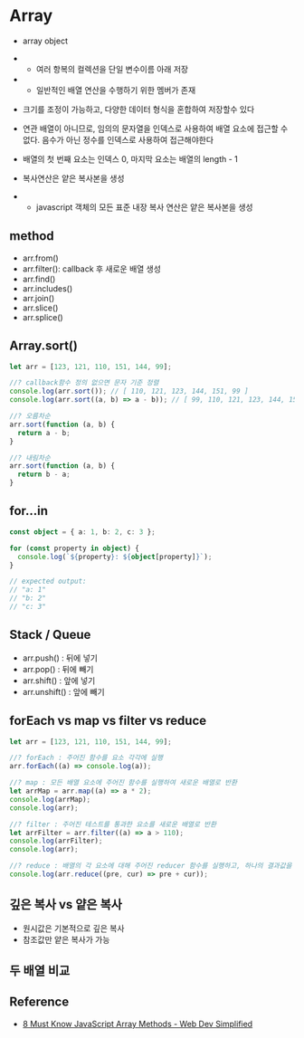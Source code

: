 # Array

- array object
- - 여러 항복의 컬렉션을 단일 변수이름 아래 저장
- - 일반적인 배열 연산을 수행하기 위한 멤버가 존재

- 크기를 조정이 가능하고, 다양한 데이터 형식을 혼합하여 저장할수 있다

- 연관 배열이 아니므로, 임의의 문자열을 인덱스로 사용하여 배열 요소에 접근할 수 없다. 음수가 아닌 정수를 인덱스로 사용하여 접근해야한다

- 배열의 첫 번째 요소는 인덱스 0, 마지막 요소는 배열의 length - 1

- 복사연산은 얕은 복사본을 생성
- - javascript 객체의 모든 표준 내장 복사 연산은 얕은 복사본을 생성

## method

- arr.from()
- arr.filter(): callback 후 새로운 배열 생성
- arr.find()
- arr.includes()
- arr.join()
- arr.slice()
- arr.splice()

## Array.sort()

```js
let arr = [123, 121, 110, 151, 144, 99];

//? callback함수 정의 없으면 문자 기준 정렬
console.log(arr.sort()); // [ 110, 121, 123, 144, 151, 99 ]
console.log(arr.sort((a, b) => a - b)); // [ 99, 110, 121, 123, 144, 151 ]

//? 오름차순
arr.sort(function (a, b) {
  return a - b;
}

//? 내림차순
arr.sort(function (a, b) {
  return b - a;
}
```

## for...in

```ts
const object = { a: 1, b: 2, c: 3 };

for (const property in object) {
  console.log(`${property}: ${object[property]}`);
}

// expected output:
// "a: 1"
// "b: 2"
// "c: 3"
```

## Stack / Queue

- arr.push() : 뒤에 넣기
- arr.pop() : 뒤에 빼기
- arr.shift() : 앞에 넣기
- arr.unshift() : 앞에 빼기

## forEach vs map vs filter vs reduce

```js
let arr = [123, 121, 110, 151, 144, 99];

//? forEach : 주어진 함수를 요소 각각에 실행
arr.forEach((a) => console.log(a));

//? map : 모든 배열 요소에 주어진 함수를 실행하여 새로운 배열로 반환
let arrMap = arr.map((a) => a * 2);
console.log(arrMap);
console.log(arr);

//? filter : 주어진 테스트를 통과한 요소를 새로운 배열로 반환
let arrFilter = arr.filter((a) => a > 110);
console.log(arrFilter);
console.log(arr);

//? reduce : 배열의 각 요소에 대해 주어진 reducer 함수를 실행하고, 하나의 결과값을 반환
console.log(arr.reduce((pre, cur) => pre + cur));
```

## 깊은 복사 vs 얕은 복사

- 원시값은 기본적으로 깊은 복사
- 참조값만 얕은 복사가 가능

## 두 배열 비교

## Reference

- [8 Must Know JavaScript Array Methods - Web Dev Simplified](https://youtu.be/R8rmfD9Y5-c)
